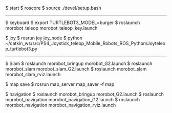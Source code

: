 $ start
$ roscore
$ source ./devel/setup.bash

-----------------------------------------------------------------------
$ keyboard
$ export TURTLEBOT3_MODEL=burger
$ roslaunch morobot_teleop morobot_teleop_key.launch

$ joy
$ rosrun joy joy_node
$ python ~/catkin_ws/src/PS4_Joystick_teleop_Mobile_Robots_ROS_Python/Joyteleop_turtlebot3.py

-----------------------------------------------------------------------

$ Slam
$ roslaunch morobot_bringup morobot_G2.launch
$ roslaunch morobot_slam morobot_slam_G2.launch
$ roslaunch morobot_slam morobot_slam_rviz.launch

$ map save
$ rosrun map_server map_saver -f map

$ navigation
$ roslaunch morobot_bringup morobot_G2.launch
$ roslaunch morobot_navigation morobot_navigation_G2.launch
$ roslaunch morobot_navigation morobot_navigation_rviz.launch


